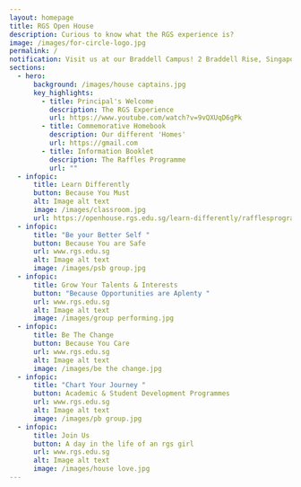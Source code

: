 ```yaml
---
layout: homepage
title: RGS Open House
description: Curious to know what the RGS experience is?
image: /images/for-circle-logo.jpg
permalink: /
notification: Visit us at our Braddell Campus! 2 Braddell Rise, Singapore 318871
sections:
  - hero:
      background: /images/house captains.jpg
      key_highlights:
        - title: Principal's Welcome
          description: The RGS Experience
          url: https://www.youtube.com/watch?v=9vQXUqD6gPk
        - title: Commemorative Homebook
          description: Our different 'Homes'
          url: https://gmail.com
        - title: Information Booklet
          description: The Raffles Programme
          url: ""
  - infopic:
      title: Learn Differently
      button: Because You Must
      alt: Image alt text
      image: /images/classroom.jpg
      url: https://openhouse.rgs.edu.sg/learn-differently/rafflesprogramme/
  - infopic:
      title: "Be your Better Self "
      button: Because You are Safe
      url: www.rgs.edu.sg
      alt: Image alt text
      image: /images/psb group.jpg
  - infopic:
      title: Grow Your Talents & Interests
      button: "Because Opportunities are Aplenty "
      url: www.rgs.edu.sg
      alt: Image alt text
      image: /images/group performing.jpg
  - infopic:
      title: Be The Change
      button: Because You Care
      url: www.rgs.edu.sg
      alt: Image alt text
      image: /images/be the change.jpg
  - infopic:
      title: "Chart Your Journey "
      button: Academic & Student Development Programmes
      url: www.rgs.edu.sg
      alt: Image alt text
      image: /images/pb group.jpg
  - infopic:
      title: Join Us
      button: A day in the life of an rgs girl
      url: www.rgs.edu.sg
      alt: Image alt text
      image: /images/house love.jpg
---
```

